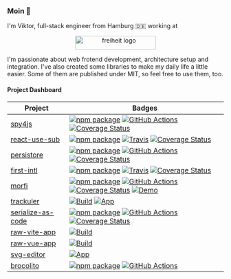 ### Moin 👋

I'm Viktor, full-stack engineer from Hamburg 🇩🇪 working at

<p align="center"><a href="https://freiheit.com"><img src="https://freiheit.com/img/logo_white.svg" alt="freiheit logo" width="188" height="32"></a> </p>

I'm passionate about web frotend development, architecture setup and integration. I've also created some libraries to make my daily life a little easier. Some of them are published under MIT, so feel free to use them, too.

#### Project Dashboard

Project                                                           | Badges
------------------------------------------------------------------|-----------------------------------------------
[spy4js](https://github.com/fdc-viktor-luft/spy4js)               | [![npm package][spy4js-npm-image]][spy4js-npm-url] [![GitHub Actions][spy4js-build-image]][spy4js-build-url] [![Coverage Status][spy4js-coveralls-image]][spy4js-coveralls-url]
[react-use-sub](https://github.com/fdc-viktor-luft/react-use-sub) | [![npm package][react-use-sub-npm-image]][react-use-sub-npm-url] [![Travis][react-use-sub-build-image]][react-use-sub-build-url] [![Coverage Status][react-use-sub-coveralls-image]][react-use-sub-coveralls-url]
[persistore](https://github.com/fdc-viktor-luft/persistore)               | [![npm package][persistore-npm-image]][persistore-npm-url] [![GitHub Actions][persistore-build-image]][persistore-build-url] [![Coverage Status][persistore-coveralls-image]][persistore-coveralls-url]
[first-intl](https://github.com/fdc-viktor-luft/first-intl)               | [![npm package][first-intl-npm-image]][first-intl-npm-url] [![Travis][first-intl-build-image]][first-intl-build-url] [![Coverage Status][first-intl-coveralls-image]][first-intl-coveralls-url]
[morfi](https://github.com/fdc-viktor-luft/morfi)               | [![npm package][morfi-npm-image]][morfi-npm-url] [![GitHub Actions][morfi-build-image]][morfi-build-url] [![Coverage Status][morfi-coveralls-image]][morfi-coveralls-url] [![Demo][morfi-demo-image]][morfi-demo-url] 
[trackuler](https://github.com/fdc-viktor-luft/trackuler)               | [![Build][trackuler-build-image]][trackuler-build-url] [![App][trackuler-app-image]][trackuler-app-url]
[serialize-as-code](https://github.com/fdc-viktor-luft/serialize-as-code)               | [![npm package][serialize-as-code-npm-image]][serialize-as-code-npm-url] [![GitHub Actions][serialize-as-code-build-image]][serialize-as-code-build-url] [![Coverage Status][serialize-as-code-coveralls-image]][serialize-as-code-coveralls-url]
[raw-vite-app](https://github.com/fdc-viktor-luft/raw-vite-app)               | [![Build][raw-vite-app-build-image]][raw-vite-app-build-url]
[raw-vue-app](https://github.com/fdc-viktor-luft/raw-vue-app)               | [![Build][raw-vue-app-build-image]][raw-vue-app-build-url]
[svg-editor](https://github.com/fdc-viktor-luft/svg-editor)               | [![App][svg-editor-app-image]][svg-editor-app-url]
[brocolito](https://github.com/fdc-viktor-luft/brocolito)               | [![npm package][brocolito-npm-image]][brocolito-npm-url] [![GitHub Actions][brocolito-build-image]][brocolito-build-url]



[spy4js-build-image]: https://github.com/fdc-viktor-luft/spy4js/actions/workflows/push.yml/badge.svg
[spy4js-build-url]: https://github.com/fdc-viktor-luft/spy4js/actions/workflows/push.yml
[spy4js-npm-image]: https://img.shields.io/npm/v/spy4js.svg?style=flat-square
[spy4js-npm-url]: https://www.npmjs.org/package/spy4js
[spy4js-coveralls-image]: https://coveralls.io/repos/github/fdc-viktor-luft/spy4js/badge.svg?branch=master
[spy4js-coveralls-url]: https://coveralls.io/github/fdc-viktor-luft/spy4js?branch=master

[react-use-sub-build-image]: https://github.com/fdc-viktor-luft/react-use-sub/actions/workflows/push.yml/badge.svg
[react-use-sub-build-url]: https://github.com/fdc-viktor-luft/react-use-sub/actions/workflows/push.yml
[react-use-sub-npm-image]: https://img.shields.io/npm/v/react-use-sub.svg?style=flat-square
[react-use-sub-npm-url]: https://www.npmjs.org/package/react-use-sub
[react-use-sub-coveralls-image]: https://coveralls.io/repos/github/fdc-viktor-luft/react-use-sub/badge.svg?branch=master
[react-use-sub-coveralls-url]: https://coveralls.io/github/fdc-viktor-luft/react-use-sub?branch=master

[persistore-build-image]: https://github.com/fdc-viktor-luft/persistore/actions/workflows/push.yml/badge.svg
[persistore-build-url]: https://github.com/fdc-viktor-luft/persistore/actions/workflows/push.yml
[persistore-npm-image]: https://img.shields.io/npm/v/persistore.svg?style=flat-square
[persistore-npm-url]: https://www.npmjs.org/package/persistore
[persistore-coveralls-image]: https://coveralls.io/repos/github/fdc-viktor-luft/persistore/badge.svg?branch=master
[persistore-coveralls-url]: https://coveralls.io/github/fdc-viktor-luft/persistore?branch=master

[first-intl-npm-image]: https://img.shields.io/npm/v/first-intl.svg?style=flat-square
[first-intl-npm-url]: https://www.npmjs.org/package/first-intl
[first-intl-build-image]: https://github.com/fdc-viktor-luft/first-intl/actions/workflows/push.yml/badge.svg
[first-intl-build-url]: https://github.com/fdc-viktor-luft/first-intl/actions/workflows/push.yml
[first-intl-coveralls-image]: https://coveralls.io/repos/github/fdc-viktor-luft/first-intl/badge.svg?branch=master
[first-intl-coveralls-url]: https://coveralls.io/github/fdc-viktor-luft/first-intl?branch=master


[morfi-build-image]: https://github.com/fdc-viktor-luft/morfi/actions/workflows/push.yml/badge.svg
[morfi-build-url]: https://github.com/fdc-viktor-luft/morfi/actions/workflows/push.yml
[morfi-npm-image]: https://img.shields.io/npm/v/morfi.svg?style=flat-square
[morfi-npm-url]: https://www.npmjs.org/package/morfi
[morfi-coveralls-image]: https://coveralls.io/repos/github/fdc-viktor-luft/morfi/badge.svg?branch=master
[morfi-coveralls-url]: https://coveralls.io/github/fdc-viktor-luft/morfi?branch=master
[morfi-demo-image]: https://img.shields.io/static/v1?label=Github%20Pages&message=Demo&color=blue
[morfi-demo-url]: https://fdc-viktor-luft.github.io/morfi/

[trackuler-build-image]: https://github.com/fdc-viktor-luft/trackuler/actions/workflows/build.yml/badge.svg
[trackuler-build-url]: https://github.com/fdc-viktor-luft/trackuler/actions/workflows/build.yml
[trackuler-app-image]: https://img.shields.io/static/v1?label=Github%20Pages&message=Trackuler&color=blueviolet
[trackuler-app-url]: https://fdc-viktor-luft.github.io/trackuler/

[serialize-as-code-build-image]: https://github.com/fdc-viktor-luft/serialize-as-code/actions/workflows/push.yml/badge.svg
[serialize-as-code-build-url]: https://github.com/fdc-viktor-luft/serialize-as-code/actions/workflows/push.yml
[serialize-as-code-npm-image]: https://img.shields.io/npm/v/serialize-as-code.svg?style=flat-square
[serialize-as-code-npm-url]: https://www.npmjs.org/package/serialize-as-code
[serialize-as-code-coveralls-image]: https://coveralls.io/repos/github/fdc-viktor-luft/serialize-as-code/badge.svg?branch=master
[serialize-as-code-coveralls-url]: https://coveralls.io/github/fdc-viktor-luft/serialize-as-code?branch=master

[raw-vite-app-build-image]: https://github.com/fdc-viktor-luft/raw-vite-app/actions/workflows/build.yml/badge.svg
[raw-vite-app-build-url]: https://github.com/fdc-viktor-luft/raw-vite-app/actions/workflows/build.yml

[raw-vue-app-build-image]: https://github.com/fdc-viktor-luft/raw-vue-app/actions/workflows/build.yml/badge.svg
[raw-vue-app-build-url]: https://github.com/fdc-viktor-luft/raw-vue-app/actions/workflows/build.yml

[svg-editor-app-image]: https://img.shields.io/static/v1?label=Github%20Pages&message=WIP&color=blueviolet
[svg-editor-app-url]: https://fdc-viktor-luft.github.io/svg-editor/

[brocolito-build-image]: https://github.com/fdc-viktor-luft/brocolito/actions/workflows/push.yml/badge.svg
[brocolito-build-url]: https://github.com/fdc-viktor-luft/brocolito/actions/workflows/push.yml
[brocolito-npm-image]: https://img.shields.io/npm/v/brocolito.svg?style=flat-square
[brocolito-npm-url]: https://www.npmjs.org/package/brocolito
